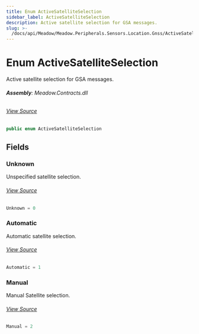 ```yaml
---
title: Enum ActiveSatelliteSelection
sidebar_label: ActiveSatelliteSelection
description: Active satellite selection for GSA messages.
slug: >-
  /docs/api/Meadow/Meadow.Peripherals.Sensors.Location.Gnss/ActiveSatelliteSelection
---
```

# Enum ActiveSatelliteSelection
Active satellite selection for GSA messages.

###### **Assembly**: Meadow.Contracts.dll
###### [View Source](https://github.com/WildernessLabs/Meadow.Contracts.git/blob/develop/Source/Meadow.Contracts/Peripherals/Sensors/Location/Gnss/ActiveSatelliteSelection.cs#L6)
```csharp title="Declaration"
public enum ActiveSatelliteSelection
```
## Fields
### Unknown
Unspecified satellite selection.
###### [View Source](https://github.com/WildernessLabs/Meadow.Contracts.git/blob/develop/Source/Meadow.Contracts/Peripherals/Sensors/Location/Gnss/ActiveSatelliteSelection.cs#L11)
```csharp title="Declaration"
Unknown = 0
```
### Automatic
Automatic satellite selection.
###### [View Source](https://github.com/WildernessLabs/Meadow.Contracts.git/blob/develop/Source/Meadow.Contracts/Peripherals/Sensors/Location/Gnss/ActiveSatelliteSelection.cs#L15)
```csharp title="Declaration"
Automatic = 1
```
### Manual
Manual Satellite selection.
###### [View Source](https://github.com/WildernessLabs/Meadow.Contracts.git/blob/develop/Source/Meadow.Contracts/Peripherals/Sensors/Location/Gnss/ActiveSatelliteSelection.cs#L19)
```csharp title="Declaration"
Manual = 2
```

